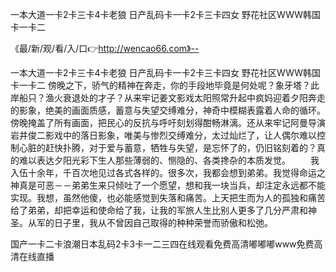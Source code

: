 一本大道一卡2卡三卡4卡老狼
日产乱码卡一卡2卡三卡四女
野花社区WWW韩国
卡一卡二


《最/新/观/看/入/口👉http://wencao66.com》--

一本大道一卡2卡三卡4卡老狼
日产乱码卡一卡2卡三卡四女
野花社区WWW韩国
卡一卡二
傍晚之下，骄气的精神在奔走，你的手段地毕竟是何处呢？象牙塔？此岸船只？渔火衰退处的才子？从来牢记姜文影戏太阳照常升起中疯妈迎着夕阳奔走的影象，绝美的画面质感，蓄意与失望交缚难分，神奇中模糊表露着人命的循环。傍晚掩盖了所有画面，把民心的反抗与呼吁刻划得酣畅淋漓。还从来牢记阿曼导演岩井俊二影戏中的落日影象，唯美与惨烈交缚难分，太过灿烂了，让人偶尔难以控制心脏的赶快扑腾，对于爱与蓄意，牺牲与失望，是忘怀了的，仍旧铭刻着的？真的难以表达夕阳光彩下生人那些薄弱的、恻隐的、各类搀杂的本质发觉。
　　我入伍十余年，千百次地见过各式各样的。很多次，我都会想到弟弟。我觉得命运之神真是可恶－－弟弟生来只倾吐了一个愿望，想和我一块当兵，却注定永远都不能实现。我想，虽然他傻，也必能感觉到失落和痛苦。上天把生而为人的孤独和痛苦给了弟弟，却把幸运和使命给了我，让我的军旅人生比别人更多了几分严肃和神圣。从军的日子里，我从不曾因自己取得的种种荣誉而骄傲和松弛。





国产一卡二卡浪潮日本乱码2卡3卡一二三四在线观看免费高清嘟嘟嘟www免费高清在线直播
